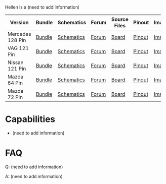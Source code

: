 Hellen is a (need to add information)

Version|Bundle|Schematics|Forum|Source Files|Pinout|Image|Purchase
-------|------|----------|-----|------------|------|-----|--------
Mercedes 128 Pin|[Bundle](https://rusefi.com/build_server/rusefi_bundle_hellen128.zip)|[Schematics](Hardware/Hellen/hellen128mercedes-a-schematic.pdf)|[Forum](https://rusefi.com/forum/viewtopic.php?f=4&t=1682)|[Board](https://rusefi.com/docs/ibom/hellen128mercedes-a-ibom.html)|[Pinout](https://rusefi.com/docs/pinouts/hellen/hellen128/)|[Image](Hardware/Hellen/hellen128mercedes-rev-a.jpg)|[Buy]()
VAG 121 Pin|[Bundle](https://rusefi.com/build_server/rusefi_bundle_hellen121vag.zip)|[Schematics](https://github.com/rusefi/hellen121vag/raw/main/boards/hellen121vag-a/board/hellen121vag-a-schematic.pdf)|[Forum](https://rusefi.com/forum/viewtopic.php?f=4&t=1931)|[Board](https://github.com/rusefi/hellen121vag)|[Pinout](https://rusefi.com/docs/pinouts/hellen/hellen121vag/)|[Image](https://rusefi.com/forum/download/file.php?id=7575)|[Buy](https://www.ebay.com/itm/334048095704)
Nissan 121 Pin|[Bundle]()|[Schematics]()|[Forum]()|[Board]()|[Pinout]()|[Image]()|[Buy]()
Mazda 64 Pin|[Bundle]()|[Schematics]()|[Forum]()|[Board]()|[Pinout]()|[Image]()|[Buy]()
Mazda 72 Pin|[Bundle]()|[Schematics]()|[Forum]()|[Board]()|[Pinout]()|[Image]()|[Buy]()

# Capabilities
* (need to add information)

# FAQ

Q: (need to add information)

A: (need to add information)